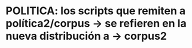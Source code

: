 # POLITICA:  los scripts que remiten a política2/corpus -> se refieren en la nueva distribución a -> corpus2
